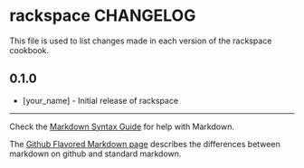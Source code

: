 rackspace CHANGELOG
===================

This file is used to list changes made in each version of the rackspace cookbook.

0.1.0
-----
- [your_name] - Initial release of rackspace

- - -
Check the [Markdown Syntax Guide](http://daringfireball.net/projects/markdown/syntax) for help with Markdown.

The [Github Flavored Markdown page](http://github.github.com/github-flavored-markdown/) describes the differences between markdown on github and standard markdown.
